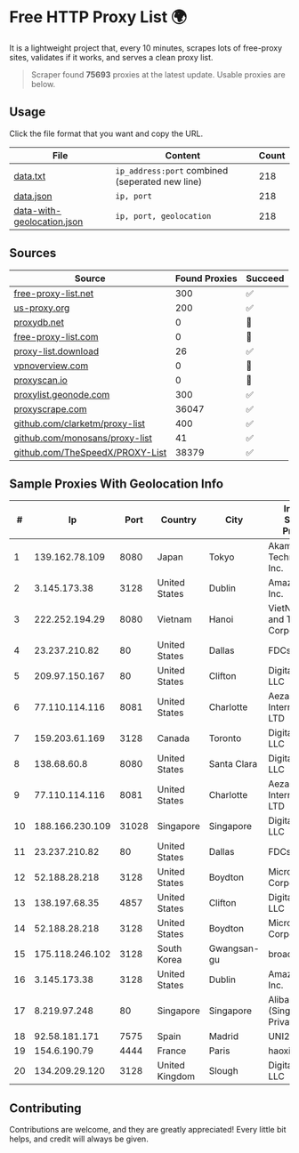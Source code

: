 
# Free HTTP Proxy List 🌍

It is a lightweight project that, every 10 minutes, scrapes lots of free-proxy sites, validates if it works, and serves a clean proxy list.


> Scraper found **75693** proxies at the latest update. Usable proxies are below.

## Usage

Click the file format that you want and copy the URL.


|File|Content|Count|
|----|-------|-----|
|[data.txt](https://raw.githubusercontent.com/themiralay/Proxy-List-World/master/data.txt)|`ip_address:port` combined (seperated new line)|218|
|[data.json](https://raw.githubusercontent.com/themiralay/Proxy-List-World/master/data.json)|`ip, port`|218|
|[data-with-geolocation.json](https://raw.githubusercontent.com/themiralay/Proxy-List-World/master/data-with-geolocation.json)|`ip, port, geolocation`|218|

## Sources

|Source|Found Proxies|Succeed|
|------|-------------|-------|
|[free-proxy-list.net](https://free-proxy-list.net)|300|✅|
|[us-proxy.org](https://www.us-proxy.org)|200|✅|
|[proxydb.net](http://proxydb.net)|0|🚫|
|[free-proxy-list.com](https://free-proxy-list.com/?page=&port=&type%5B%5D=http&type%5B%5D=https&up_time=0&search=Search)|0|🚫|
|[proxy-list.download](https://www.proxy-list.download/HTTP)|26|✅|
|[vpnoverview.com](https://vpnoverview.com/privacy/anonymous-browsing/free-proxy-servers)|0|🚫|
|[proxyscan.io](https://www.proxyscan.io)|0|🚫|
|[proxylist.geonode.com](https://proxylist.geonode.com/api/proxy-list?limit=300&page=1&sort_by=lastChecked&sort_type=desc&protocols=http,https)|300|✅|
|[proxyscrape.com](https://api.proxyscrape.com/v2/?request=displayproxies&protocol=http&timeout=10000&country=all&ssl=all&anonymity=all)|36047|✅|
|[github.com/clarketm/proxy-list](https://raw.githubusercontent.com/clarketm/proxy-list/master/proxy-list-raw.txt)|400|✅|
|[github.com/monosans/proxy-list](https://raw.githubusercontent.com/monosans/proxy-list/main/proxies/http.txt)|41|✅|
|[github.com/TheSpeedX/PROXY-List](https://raw.githubusercontent.com/TheSpeedX/PROXY-List/master/http.txt)|38379|✅|


## Sample Proxies With Geolocation Info

|#|Ip|Port|Country|City|Internet Service Provider|
|-|--|----|-------|----|-------------------------|
|1|139.162.78.109|8080|Japan|Tokyo|Akamai Technologies, Inc.|
|2|3.145.173.38|3128|United States|Dublin|Amazon.com, Inc.|
|3|222.252.194.29|8080|Vietnam|Hanoi|VietNam Post and Telecom Corporation|
|4|23.237.210.82|80|United States|Dallas|FDCservers.net|
|5|209.97.150.167|80|United States|Clifton|DigitalOcean, LLC|
|6|77.110.114.116|8081|United States|Charlotte|Aeza International LTD|
|7|159.203.61.169|3128|Canada|Toronto|DigitalOcean, LLC|
|8|138.68.60.8|8080|United States|Santa Clara|DigitalOcean, LLC|
|9|77.110.114.116|8081|United States|Charlotte|Aeza International LTD|
|10|188.166.230.109|31028|Singapore|Singapore|DigitalOcean, LLC|
|11|23.237.210.82|80|United States|Dallas|FDCservers.net|
|12|52.188.28.218|3128|United States|Boydton|Microsoft Corporation|
|13|138.197.68.35|4857|United States|Clifton|DigitalOcean, LLC|
|14|52.188.28.218|3128|United States|Boydton|Microsoft Corporation|
|15|175.118.246.102|3128|South Korea|Gwangsan-gu|broadNnet|
|16|3.145.173.38|3128|United States|Dublin|Amazon.com, Inc.|
|17|8.219.97.248|80|Singapore|Singapore|Alibaba Cloud (Singapore) Private Limited|
|18|92.58.181.171|7575|Spain|Madrid|UNI2|
|19|154.6.190.79|4444|France|Paris|haoxiangyun|
|20|134.209.29.120|3128|United Kingdom|Slough|DigitalOcean, LLC|



## Contributing

Contributions are welcome, and they are greatly appreciated! Every
little bit helps, and credit will always be given.

